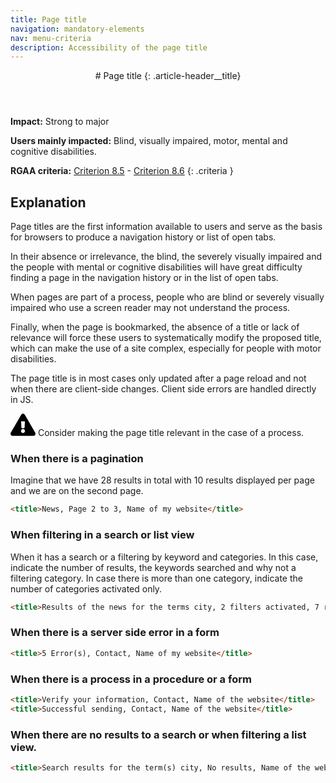 ```yaml
---
title: Page title
navigation: mandatory-elements
nav: menu-criteria
description: Accessibility of the page title
---
```


<header>
# Page title
{: .article-header__title}
</header>

**Impact:** Strong to major

**Users mainly impacted:** Blind, visually impaired, motor, mental and cognitive disabilities.

**RGAA criteria:** [Criterion 8.5](https://www.numerique.gouv.fr/publications/rgaa-accessibilite/methode-rgaa/criteres/#crit-8-5) - [Criterion 8.6](https://www.numerique.gouv.fr/publications/rgaa-accessibilite/methode-rgaa/criteres/#crit-8-6)
{: .criteria }

## Explanation

Page titles are the first information available to users and serve as the basis for browsers to produce a navigation history or list of open tabs.

In their absence or irrelevance, the blind, the severely visually impaired and the people with mental or cognitive disabilities will have great difficulty finding a page in the navigation history or in the list of open tabs.

When pages are part of a process, people who are blind or severely visually impaired who use a screen reader may not understand the process.

Finally, when the page is bookmarked, the absence of a title or lack of relevance will force these users to systematically modify the proposed title, which can make the use of a site complex, especially for people with motor disabilities.

The page title is in most cases only updated after a page reload and not when there are client-side changes. Client side errors are handled directly in JS.

<div class="important">
<svg role="img" aria-label="Important" xmlns="http://www.w3.org/2000/svg" viewBox="0 0 576 512" width="40" height="36"><title>Important</title><path d="M569.517 440.013C587.975 472.007 564.806 512 527.94 512H48.054c-36.937 0-59.999-40.055-41.577-71.987L246.423 23.985c18.467-32.009 64.72-31.951 83.154 0l239.94 416.028zM288 354c-25.405 0-46 20.595-46 46s20.595 46 46 46 46-20.595 46-46-20.595-46-46-46zm-43.673-165.346l7.418 136c.347 6.364 5.609 11.346 11.982 11.346h48.546c6.373 0 11.635-4.982 11.982-11.346l7.418-136c.375-6.874-5.098-12.654-11.982-12.654h-63.383c-6.884 0-12.356 5.78-11.981 12.654z"/></svg>
Consider making the page title relevant in the case of a process.
</div>

### When there is a pagination

Imagine that we have 28 results in total with 10 results displayed per page and we are on the second page.

```html
<title>News, Page 2 to 3, Name of my website</title>
```

### When filtering in a search or list view

When it has a search or a filtering by keyword and categories. In this case, indicate the number of results, the keywords searched and why not a filtering category. In case there is more than one category, indicate the number of categories activated only.

```html
<title>Results of the news for the terms city, 2 filters activated, 7 results, Page 1 to 2, Name of my website</title>
```

### When there is a server side error in a form
```html
<title>5 Error(s), Contact, Name of my website</title>
```

### When there is a process in a procedure or a form
```html
<title>Verify your information, Contact, Name of the website</title>
<title>Successful sending, Contact, Name of the website</title>
```

### When there are no results to a search or when filtering a list view.

```html
<title>Search results for the term(s) city, No results, Name of the website</title>
```
